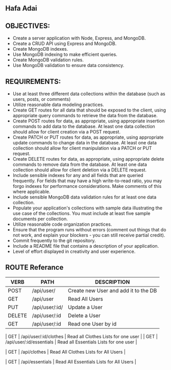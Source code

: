 ## Hafa Adai

## OBJECTIVES:
- Create a server application with Node, Express, and MongoDB.
- Create a CRUD API using Express and MongoDB.
- Create MongoDB indexes.
- Use MongoDB indexing to make efficient queries.
- Create MongoDB validation rules.
- Use MongoDB validation to ensure data consistency.

## REQUIREMENTS:
- Use at least three different data collections within the database (such as users, posts, or comments)
- Utilize reasonable data modeling practices.
- Create GET routes for all data that should be exposed to the client, using appropriate query commands to retrieve the data from the database.
- Create POST routes for data, as appropriate, using appropriate insertion commands to add data to the database. At least one data collection should allow for client creation via a POST request.
- Create PATCH or PUT routes for data, as appropriate, using appropriate update commands to change data in the database. At least one data collection should allow for client manipulation via a PATCH or PUT request.
- Create DELETE routes for data, as appropriate, using appropriate delete commands to remove data from the database. At least one data collection should allow for client deletion via a DELETE request.
- Include sensible indexes for any and all fields that are queried frequently. For fields that may have a high write-to-read ratio, you may forgo indexes for performance considerations. Make comments of this where applicable.
- Include sensible MongoDB data validation rules for at least one data collection.
- Populate your application's collections with sample data illustrating the use case of the collections. You must include at least five sample documents per collection.
- Utilize reasonable code organization practices.
- Ensure that the program runs without errors (comment out things that do not work, and explain your blockers - you can still receive partial credit).
- Commit frequently to the git repository.
- Include a README file that contains a description of your application.
- Level of effort displayed in creativity and user experience.

## ROUTE Referance

|  VERB  |    PATH                  |  	DESCRIPTION                           | 
|--------|--------------------------|-----------------------------------------|
|  POST  | /api/user/               | Create new User and add it to the DB    |
|    GET | /api/user                | Read All Users                          |
|    PUT | /api/user/:id/           | Update a User                           |
| DELETE | /api/user/:id            | Delete a User                           |
|    GET | /api/user/:id            | Read one User by id                     |

|    GET | /api/user/:id/clothes    | Read all Clothes Lists for one user     |
|    GET | /api/user/:id/essentials | Read all Essentials Lists for one user  |

|    GET | /api/clothes             | Read All Clothes Lists for All Users    |

|    GET | /api/essentials          | Read All Essentials Lists for All Users |

